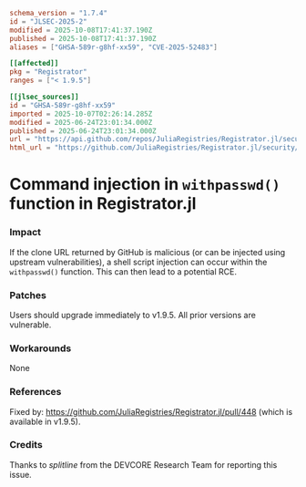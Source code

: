 ```toml
schema_version = "1.7.4"
id = "JLSEC-2025-2"
modified = 2025-10-08T17:41:37.190Z
published = 2025-10-08T17:41:37.190Z
aliases = ["GHSA-589r-g8hf-xx59", "CVE-2025-52483"]

[[affected]]
pkg = "Registrator"
ranges = ["< 1.9.5"]

[[jlsec_sources]]
id = "GHSA-589r-g8hf-xx59"
imported = 2025-10-07T02:26:14.285Z
modified = 2025-06-24T23:01:34.000Z
published = 2025-06-24T23:01:34.000Z
url = "https://api.github.com/repos/JuliaRegistries/Registrator.jl/security-advisories/GHSA-589r-g8hf-xx59"
html_url = "https://github.com/JuliaRegistries/Registrator.jl/security/advisories/GHSA-589r-g8hf-xx59"
```

# Command injection in `withpasswd()` function in Registrator.jl

### Impact

If the clone URL returned by GitHub is malicious (or can be injected using upstream vulnerabilities), a shell script injection can occur within the `withpasswd()` function.  This can then lead to a potential RCE.

### Patches

Users should upgrade immediately to v1.9.5. All prior versions are vulnerable.

### Workarounds

None

### References

Fixed by: https://github.com/JuliaRegistries/Registrator.jl/pull/448 (which is available in v1.9.5).

### Credits

Thanks to *splitline* from the DEVCORE Research Team for reporting this issue.

